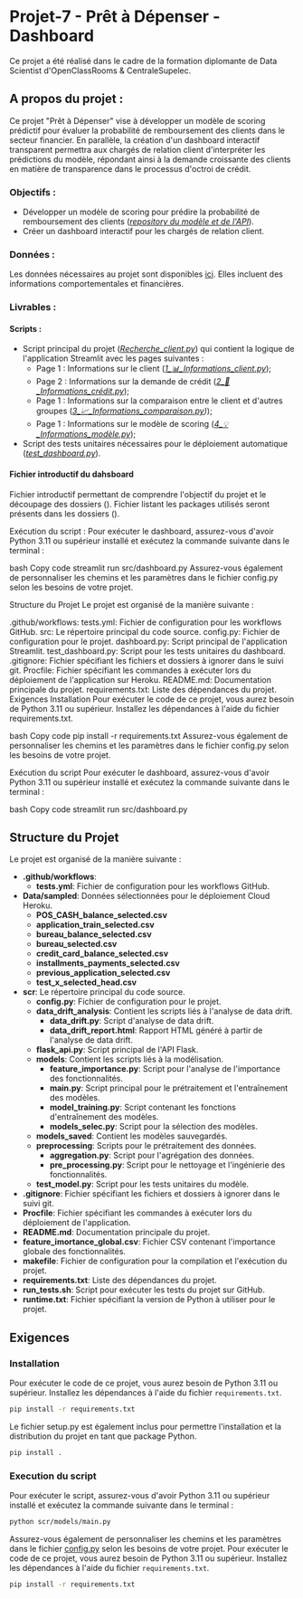 # Projet-7 - Prêt à Dépenser - Dashboard

Ce projet a été réalisé dans le cadre de la formation diplomante de Data Scientist d'OpenClassRooms & CentraleSupelec.

## A propos du projet : 
Ce projet "Prêt à Dépenser" vise à développer un modèle de scoring prédictif pour évaluer la probabilité de remboursement des clients dans le secteur financier. En parallèle, la création d'un dashboard interactif transparent permettra aux chargés de relation client d'interpréter les prédictions du modèle, répondant ainsi à la demande croissante des clients en matière de transparence dans le processus d'octroi de crédit.

### Objectifs : 
- Développer un modèle de scoring pour prédire la probabilité de remboursement des clients (*[repository du modèle et de l'API](https://github.com/Emeline2104/Projet-7-Models-API)*).
- Créer un dashboard interactif pour les chargés de relation client.
  
### Données : 
Les données nécessaires au projet sont disponibles [ici](https://www.kaggle.com/c/home-credit-default-risk/data).
Elles incluent des informations comportementales et financières.

### Livrables : 

#### Scripts : 
- Script principal du projet (*[Recherche_client.py](https://github.com/Emeline2104/Projet-7-Dashboard/blob/dashboard/Recherche_client.py)*) qui contient la logique de l'application Streamlit avec les pages suivantes :
  - Page 1 : Informations sur le client (*[1_📊_Informations_client.py](https://github.com/Emeline2104/Projet-7-Dashboard/blob/dashboard/pages/1_%F0%9F%93%8A_Informations_client.py)*);
  - Page 2 : Informations sur la demande de crédit (*[2_🚀 _Informations_crédit.py](https://github.com/Emeline2104/Projet-7-Dashboard/blob/dashboard/pages/2_%F0%9F%9A%80%20_Informations_cr%C3%A9dit.py)*);
  - Page 1 : Informations sur la comparaison entre le client et d'autres groupes (*[3_📈_Informations_comparaison.py](https://github.com/Emeline2104/Projet-7-Dashboard/blob/dashboard/pages/3_%F0%9F%93%88_Informations_comparaison.py))*);
  - Page 1 : Informations sur le modèle de scoring (*[4_💡_Informations_modèle.py](https://github.com/Emeline2104/Projet-7-Dashboard/blob/dashboard/pages/4_%F0%9F%92%A1_Informations_mod%C3%A8le.py)*);
- Script des tests unitaires nécessaires pour le déploiement automatique (*[test_dashboard.py](https://github.com/Emeline2104/Projet-7-Dashboard/blob/dashboard/tests/test_dashboard.py)*).
  
#### Fichier introductif du dahsboard 
Fichier introductif permettant de comprendre l'objectif du projet et le découpage des dossiers (*[]()*).
Fichier listant les packages utilisés seront présents dans les dossiers (*[]()*).


Exécution du script :
Pour exécuter le dashboard, assurez-vous d'avoir Python 3.11 ou supérieur installé et exécutez la commande suivante dans le terminal :

bash
Copy code
streamlit run src/dashboard.py
Assurez-vous également de personnaliser les chemins et les paramètres dans le fichier config.py selon les besoins de votre projet.

Structure du Projet
Le projet est organisé de la manière suivante :

.github/workflows:
tests.yml: Fichier de configuration pour les workflows GitHub.
src: Le répertoire principal du code source.
config.py: Fichier de configuration pour le projet.
dashboard.py: Script principal de l'application Streamlit.
test_dashboard.py: Script pour les tests unitaires du dashboard.
.gitignore: Fichier spécifiant les fichiers et dossiers à ignorer dans le suivi git.
Procfile: Fichier spécifiant les commandes à exécuter lors du déploiement de l'application sur Heroku.
README.md: Documentation principale du projet.
requirements.txt: Liste des dépendances du projet.
Exigences
Installation
Pour exécuter le code de ce projet, vous aurez besoin de Python 3.11 ou supérieur. Installez les dépendances à l'aide du fichier requirements.txt.

bash
Copy code
pip install -r requirements.txt
Assurez-vous également de personnaliser les chemins et les paramètres dans le fichier config.py selon les besoins de votre projet.

Exécution du script
Pour exécuter le dashboard, assurez-vous d'avoir Python 3.11 ou supérieur installé et exécutez la commande suivante dans le terminal :

bash
Copy code
streamlit run src/dashboard.py

## Structure du Projet

Le projet est organisé de la manière suivante :
- **.github/workflows**: 
  - **tests.yml**: Fichier de configuration pour les workflows GitHub.
- **Data/sampled**: Données sélectionnées pour le déploiement Cloud Heroku.
  - **POS_CASH_balance_selected.csv**
  - **application_train_selected.csv**
  - **bureau_balance_selected.csv**
  - **bureau_selected.csv**
  - **credit_card_balance_selected.csv**
  - **installments_payments_selected.csv**
  - **previous_application_selected.csv**
  - **test_x_selected_head.csv**
- **scr**: Le répertoire principal du code source.
  - **config.py**: Fichier de configuration pour le projet.
  - **data_drift_analysis**: Contient les scripts liés à l'analyse de data drift.
    - **data_drift.py**: Script d'analyse de data drift.
    - **data_drift_report.html**: Rapport HTML généré à partir de l'analyse de data drift.
  - **flask_api.py**: Script principal de l'API Flask.
  - **models**: Contient les scripts liés à la modélisation.
    - **feature_importance.py**: Script pour l'analyse de l'importance des fonctionnalités.
    - **main.py**: Script principal pour le prétraitement et l'entraînement des modèles.
    - **model_training.py**: Script contenant les fonctions d'entraînement des modèles.
    - **models_selec.py**: Script pour la sélection des modèles.
  - **models_saved**: Contient les modèles sauvegardés.
  - **preprocessing**: Scripts pour le prétraitement des données.
    - **aggregation.py**: Script pour l'agrégation des données.
    - **pre_processing.py**: Script pour le nettoyage et l'ingénierie des fonctionnalités.
  - **test_model.py**: Script pour les tests unitaires du modèle.
- **.gitignore**: Fichier spécifiant les fichiers et dossiers à ignorer dans le suivi git.
- **Procfile**: Fichier spécifiant les commandes à exécuter lors du déploiement de l'application.
- **README.md**: Documentation principale du projet.
- **feature_imortance_global.csv**: Fichier CSV contenant l'importance globale des fonctionnalités.
- **makefile**: Fichier de configuration pour la compilation et l'exécution du projet.
- **requirements.txt**: Liste des dépendances du projet.
- **run_tests.sh**: Script pour exécuter les tests du projet sur GitHub.
- **runtime.txt**: Fichier spécifiant la version de Python à utiliser pour le projet.

## Exigences

### Installation

Pour exécuter le code de ce projet, vous aurez besoin de Python 3.11 ou supérieur. Installez les dépendances à l'aide du fichier `requirements.txt`.

```bash
pip install -r requirements.txt
```

Le fichier setup.py est également inclus pour permettre l'installation et la distribution du projet en tant que package Python.
```bash
pip install .
```

### Execution du script
Pour exécuter le script, assurez-vous d'avoir Python 3.11 ou supérieur installé et exécutez la commande suivante dans le terminal :

```bash
python scr/models/main.py
```
Assurez-vous également de personnaliser les chemins et les paramètres dans le fichier [config.py]() selon les besoins de votre projet.
Pour exécuter le code de ce projet, vous aurez besoin de Python 3.11 ou supérieur. Installez les dépendances à l'aide du fichier `requirements.txt`.

```bash
pip install -r requirements.txt
